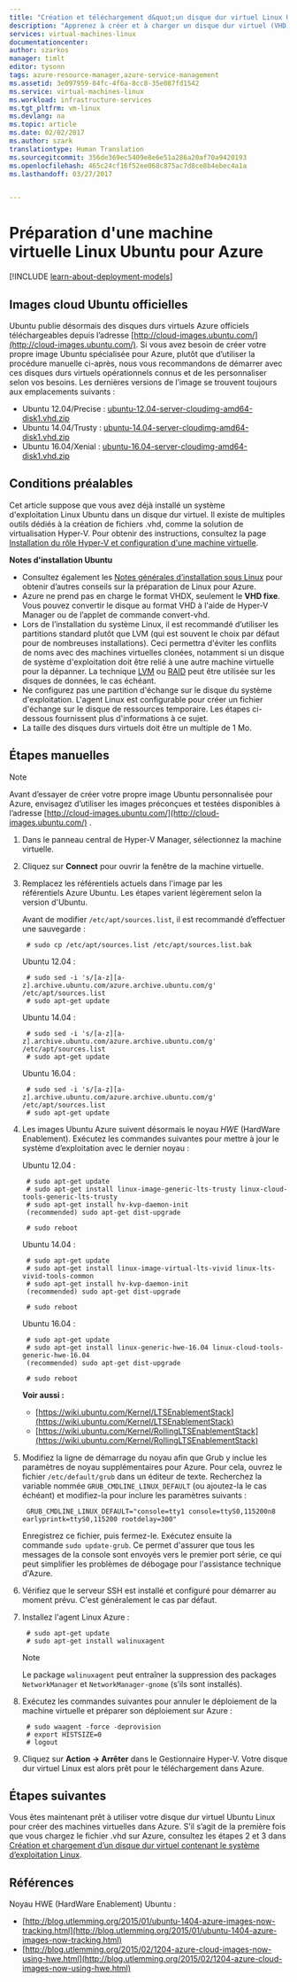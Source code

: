```yaml
---
title: "Création et téléchargement d&quot;un disque dur virtuel Linux Ubuntu dans Azure"
description: "Apprenez à créer et à charger un disque dur virtuel (VHD) Azure contenant un système d&quot;exploitation Linux Ubuntu."
services: virtual-machines-linux
documentationcenter: 
author: szarkos
manager: timlt
editor: tysonn
tags: azure-resource-manager,azure-service-management
ms.assetid: 3e097959-84fc-4f6a-8cc8-35e087fd1542
ms.service: virtual-machines-linux
ms.workload: infrastructure-services
ms.tgt_pltfrm: vm-linux
ms.devlang: na
ms.topic: article
ms.date: 02/02/2017
ms.author: szark
translationtype: Human Translation
ms.sourcegitcommit: 356de369ec5409e8e6e51a286a20af70a9420193
ms.openlocfilehash: 465c24cf16f52ee068c875ac7d8ce8b4ebec4a1a
ms.lasthandoff: 03/27/2017


---
```

# <a name="prepare-an-ubuntu-virtual-machine-for-azure"></a>Préparation d'une machine virtuelle Linux Ubuntu pour Azure
[!INCLUDE [learn-about-deployment-models](../../includes/learn-about-deployment-models-both-include.md)]

## <a name="official-ubuntu-cloud-images"></a>Images cloud Ubuntu officielles
Ubuntu publie désormais des disques durs virtuels Azure officiels téléchargeables depuis l’adresse [http://cloud-images.ubuntu.com/](http://cloud-images.ubuntu.com/). Si vous avez besoin de créer votre propre image Ubuntu spécialisée pour Azure, plutôt que d’utiliser la procédure manuelle ci-après, nous vous recommandons de démarrer avec ces disques durs virtuels opérationnels connus et de les personnaliser selon vos besoins. Les dernières versions de l’image se trouvent toujours aux emplacements suivants :

* Ubuntu 12.04/Precise : [ubuntu-12.04-server-cloudimg-amd64-disk1.vhd.zip](http://cloud-images.ubuntu.com/releases/precise/release/ubuntu-12.04-server-cloudimg-amd64-disk1.vhd.zip)
* Ubuntu 14.04/Trusty : [ubuntu-14.04-server-cloudimg-amd64-disk1.vhd.zip](http://cloud-images.ubuntu.com/releases/trusty/release/ubuntu-14.04-server-cloudimg-amd64-disk1.vhd.zip)
* Ubuntu 16.04/Xenial : [ubuntu-16.04-server-cloudimg-amd64-disk1.vhd.zip](http://cloud-images.ubuntu.com/releases/xenial/release/ubuntu-16.04-server-cloudimg-amd64-disk1.vhd.zip)

## <a name="prerequisites"></a>Conditions préalables
Cet article suppose que vous avez déjà installé un système d'exploitation Linux Ubuntu dans un disque dur virtuel. Il existe de multiples outils dédiés à la création de fichiers .vhd, comme la solution de virtualisation Hyper-V. Pour obtenir des instructions, consultez la page [Installation du rôle Hyper-V et configuration d'une machine virtuelle](http://technet.microsoft.com/library/hh846766.aspx).

**Notes d'installation Ubuntu**

* Consultez également les [Notes générales d’installation sous Linux](virtual-machines-linux-create-upload-generic.md#general-linux-installation-notes) pour obtenir d’autres conseils sur la préparation de Linux pour Azure.
* Azure ne prend pas en charge le format VHDX, seulement le **VHD fixe**.  Vous pouvez convertir le disque au format VHD à l'aide de Hyper-V Manager ou de l’applet de commande convert-vhd.
* Lors de l’installation du système Linux, il est recommandé d’utiliser les partitions standard plutôt que LVM (qui est souvent le choix par défaut pour de nombreuses installations). Ceci permettra d'éviter les conflits de noms avec des machines virtuelles clonées, notamment si un disque de système d'exploitation doit être relié à une autre machine virtuelle pour la dépanner. La technique [LVM](virtual-machines-linux-configure-lvm.md?toc=%2fazure%2fvirtual-machines%2flinux%2ftoc.json) ou [RAID](virtual-machines-linux-configure-raid.md?toc=%2fazure%2fvirtual-machines%2flinux%2ftoc.json) peut être utilisée sur les disques de données, le cas échéant.
* Ne configurez pas une partition d'échange sur le disque du système d'exploitation. L'agent Linux est configurable pour créer un fichier d'échange sur le disque de ressources temporaire.  Les étapes ci-dessous fournissent plus d'informations à ce sujet.
* La taille des disques durs virtuels doit être un multiple de 1 Mo.

## <a name="manual-steps"></a>Étapes manuelles
> [!NOTE]
> Avant d’essayer de créer votre propre image Ubuntu personnalisée pour Azure, envisagez d’utiliser les images préconçues et testées disponibles à l’adresse [http://cloud-images.ubuntu.com/](http://cloud-images.ubuntu.com/) .
> 
> 

1. Dans le panneau central de Hyper-V Manager, sélectionnez la machine virtuelle.

2. Cliquez sur **Connect** pour ouvrir la fenêtre de la machine virtuelle.

3. Remplacez les référentiels actuels dans l'image par les référentiels Azure Ubuntu. Les étapes varient légèrement selon la version d'Ubuntu.
   
    Avant de modifier `/etc/apt/sources.list`, il est recommandé d’effectuer une sauvegarde :
   
        # sudo cp /etc/apt/sources.list /etc/apt/sources.list.bak

    Ubuntu 12.04 :
   
        # sudo sed -i 's/[a-z][a-z].archive.ubuntu.com/azure.archive.ubuntu.com/g' /etc/apt/sources.list
        # sudo apt-get update

    Ubuntu 14.04 :
   
        # sudo sed -i 's/[a-z][a-z].archive.ubuntu.com/azure.archive.ubuntu.com/g' /etc/apt/sources.list
        # sudo apt-get update

    Ubuntu 16.04 :
   
        # sudo sed -i 's/[a-z][a-z].archive.ubuntu.com/azure.archive.ubuntu.com/g' /etc/apt/sources.list
        # sudo apt-get update

4. Les images Ubuntu Azure suivent désormais le noyau *HWE* (HardWare Enablement). Exécutez les commandes suivantes pour mettre à jour le système d’exploitation avec le dernier noyau :

    Ubuntu 12.04 :
   
        # sudo apt-get update
        # sudo apt-get install linux-image-generic-lts-trusty linux-cloud-tools-generic-lts-trusty
        # sudo apt-get install hv-kvp-daemon-init
        (recommended) sudo apt-get dist-upgrade
   
        # sudo reboot
   
    Ubuntu 14.04 :
   
        # sudo apt-get update
        # sudo apt-get install linux-image-virtual-lts-vivid linux-lts-vivid-tools-common
        # sudo apt-get install hv-kvp-daemon-init
        (recommended) sudo apt-get dist-upgrade
   
        # sudo reboot

    Ubuntu 16.04 :
   
        # sudo apt-get update
        # sudo apt-get install linux-generic-hwe-16.04 linux-cloud-tools-generic-hwe-16.04
        (recommended) sudo apt-get dist-upgrade

        # sudo reboot

    **Voir aussi :**
    - [https://wiki.ubuntu.com/Kernel/LTSEnablementStack](https://wiki.ubuntu.com/Kernel/LTSEnablementStack)
    - [https://wiki.ubuntu.com/Kernel/RollingLTSEnablementStack](https://wiki.ubuntu.com/Kernel/RollingLTSEnablementStack)


5. Modifiez la ligne de démarrage du noyau afin que Grub y inclue les paramètres de noyau supplémentaires pour Azure. Pour cela, ouvrez le fichier `/etc/default/grub` dans un éditeur de texte. Recherchez la variable nommée `GRUB_CMDLINE_LINUX_DEFAULT` (ou ajoutez-la le cas échéant) et modifiez-la pour inclure les paramètres suivants :
   
        GRUB_CMDLINE_LINUX_DEFAULT="console=tty1 console=ttyS0,115200n8 earlyprintk=ttyS0,115200 rootdelay=300"

    Enregistrez ce fichier, puis fermez-le. Exécutez ensuite la commande `sudo update-grub`. Ce permet d'assurer que tous les messages de la console sont envoyés vers le premier port série, ce qui peut simplifier les problèmes de débogage pour l'assistance technique d'Azure.

6. Vérifiez que le serveur SSH est installé et configuré pour démarrer au moment prévu.  C'est généralement le cas par défaut.

7. Installez l'agent Linux Azure :
   
        # sudo apt-get update
        # sudo apt-get install walinuxagent

    >[!Note]
    Le package `walinuxagent` peut entraîner la suppression des packages `NetworkManager` et `NetworkManager-gnome` (s’ils sont installés).

8. Exécutez les commandes suivantes pour annuler le déploiement de la machine virtuelle et préparer son déploiement sur Azure :
   
        # sudo waagent -force -deprovision
        # export HISTSIZE=0
        # logout

9. Cliquez sur **Action -> Arrêter** dans le Gestionnaire Hyper-V. Votre disque dur virtuel Linux est alors prêt pour le téléchargement dans Azure.

## <a name="next-steps"></a>Étapes suivantes
Vous êtes maintenant prêt à utiliser votre disque dur virtuel Ubuntu Linux pour créer des machines virtuelles dans Azure. S’il s’agit de la première fois que vous chargez le fichier .vhd sur Azure, consultez les étapes 2 et 3 dans [Création et chargement d’un disque dur virtuel contenant le système d’exploitation Linux](linux/classic/create-upload-vhd.md?toc=%2fazure%2fvirtual-machines%2flinux%2fclassic%2ftoc.json).

## <a name="references"></a>Références
Noyau HWE (HardWare Enablement) Ubuntu :

* [http://blog.utlemming.org/2015/01/ubuntu-1404-azure-images-now-tracking.html](http://blog.utlemming.org/2015/01/ubuntu-1404-azure-images-now-tracking.html)
* [http://blog.utlemming.org/2015/02/1204-azure-cloud-images-now-using-hwe.html](http://blog.utlemming.org/2015/02/1204-azure-cloud-images-now-using-hwe.html)


